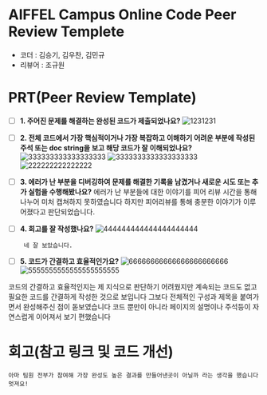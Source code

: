 # AIFFEL Campus Online Code Peer Review Templete
- 코더 : 김승기, 김우찬, 김민규
- 리뷰어 : 조규원

# PRT(Peer Review Template)
- [ ]  **1. 주어진 문제를 해결하는 완성된 코드가 제출되었나요?**
   ![1231231](https://github.com/user-attachments/assets/5fb00d1d-5da2-4df8-baf9-6f33eeda846c)

    
- [ ]  **2. 전체 코드에서 가장 핵심적이거나 가장 복잡하고 이해하기 어려운 부분에 작성된 
주석 또는 doc string을 보고 해당 코드가 잘 이해되었나요?**
    ![333333333333333333](https://github.com/user-attachments/assets/3b945af2-3729-4ea8-8248-2aeaa0ca9c2d)
![3333333333333333333](https://github.com/user-attachments/assets/ee36f1b1-30cc-42d4-8a11-7ff0c97aab5d)
![222222222222222](https://github.com/user-attachments/assets/1839f4a5-7abf-4bc4-b43f-58450a2bb8d7)

        
- [ ]  **3. 에러가 난 부분을 디버깅하여 문제를 해결한 기록을 남겼거나
새로운 시도 또는 추가 실험을 수행해봤나요?**
      에러가 난 부분들에 대한 이야기를 피어 리뷰 시간을 통해 나누어 미처 캡쳐하지 못하였습니다
하지만 피어리뷰를 통해 충분한 이야기가 이루어졌다고 판단되었습니다.
         
- [ ]  **4. 회고를 잘 작성했나요?**
    ![444444444444444444444](https://github.com/user-attachments/assets/708c0186-917e-490f-aff0-06e6518ba577)

        네 잘 보았습니다.
- [ ]  **5. 코드가 간결하고 효율적인가요?**
    ![66666666666666666666666](https://github.com/user-attachments/assets/1e9c50c1-7bab-4940-9af2-9c0489f0d2ee)
![5555555555555555555555](https://github.com/user-attachments/assets/308d8690-eda3-4a76-b2fd-961938517697)

코드의 간결하고 효율적인지는 제 지식으로 판단하기 어려웠지만 
계속되는 코드도 없고 필요한 코드를 간결하게 작성한 것으로 보입니다
그보다 전체적인 구성과 제목을 붙여가면서 완성해주신 점이 돋보였습니다
코드 뿐만이 아니라 페이지의 설명이나 주석등이 자연스럽게 이어져서 보기 편했습니다

# 회고(참고 링크 및 코드 개선)
```
아마 팀원 전부가 참여해 가장 완성도 높은 결과를 만들어낸곳이 아닐까 라는 생각을 했습니다
멋져요!
```
